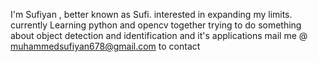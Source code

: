 I'm Sufiyan , better known as Sufi.
interested in expanding my limits.
currently Learning python and opencv together
trying to do something about object detection and identification and it's applications
mail me @ muhammedsufiyan678@gmail.com to contact
  

<!---
suff-yan/suff-yan is a ✨ special ✨ repository because its `README.md` (this file) appears on your GitHub profile.
You can click the Preview link to take a look at your changes.
--->

